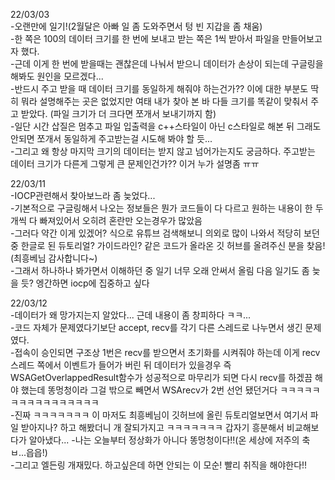 22/03/03  
-오랜만에 일기!(2월달은 아빠 일 좀 도와주면서 텅 빈 지갑을 좀 채움)  
-한 쪽은 100의 데이터 크기를 한 번에 보내고 받는 쪽은 1씩 받아서 파일을 만들어보고자 했다.  
-근데 이게 한 번에 받을때는 괜찮은데 나눠서 받으니 데이터가 손상이 되는데 구글링을 해봐도 원인을 모르겠다...  
-반드시 주고 받을 때 데이터 크기를 동일하게 해줘야 하는건가?? 이에 대한 부분도 딱히 뭐라 설명해주는 곳은 없었지만 여태 내가 찾아 본 바 다들 크기를 똑같이 맞춰서 주고 받았다.
(파일 크기가 더 크다면 쪼개서 보내기까지 함)  
-일단 시간 삽질은 멈추고 파일 입출력을 c++스타일이 아닌 c스타일로 해본 뒤 그래도 안되면 쪼개서 동일하게 주고받는걸 시도해 봐야 할 듯...  
-그리고 왜 항상 마지막 크기의 데이터는 받지 않고 넘어가는지도 궁금하다. 주고받는 데이터 크기가 다른게 그렇게 큰 문제인건가?? 이거 누가 설명좀 ㅠㅠ  

22/03/11  
-IOCP관련해서 찾아보느라 좀 늦었다...  
-기본적으로 구글링해서 나오는 정보들은 뭔가 코드들이 다 다르고 원하는 내용이 한 두개씩 다 빠져있어서 오히려 혼란만 오는경우가 많았음  
-그러다 약간 이게 있겠어? 식으로 유튜브 검색해보니 의외로 많이 나와서 적당히 보던 중 한글로 된 듀토리얼? 가이드라인? 같은 코드가 올라온 깃 허브를 올려주신 분을 찾음!(최흥베님 감사합니다~)  
-그래서 하나하나 봐가면서 이해하던 중 일기 너무 오래 안써서 올림 다음 일기도 좀 늦을 듯? 엥간하면 iocp에 집중하고 싶다  

22/03/12  
-데이터가 왜 망가지는지 알았다... 근데 내용이 좀 창피하다 ㅋㅋ...  
-코드 자체가 문제였다기보단 accept, recv를 각기 다른 스레드로 나누면서 생긴 문제였다.  
-접속이 승인되면 구조상 1번은 recv를 받으면서 초기화를 시켜줘야 하는데 이게 recv스레드 쪽에서 이벤트가 들어가 버린 뒤 데이터가 있을경우 즉 WSAGetOverlappedResult함수가 성공적으로 마무리가 되면
다시 recv를 하겠끔 해야 했는데 똥멍청이라 그걸 밖으로 빼면서 WSArecv가 2번 선언 됐던거다 ㅋㅋㅋㅋㅋㅋㅋㅋㅋㅋㅋㅋㅋㅋㅋㅋ  
-진짜 ㅋㅋㅋㅋㅋㅋㅋ 이 마저도 최흥베님이 깃허브에 올린 듀토리얼보면서 여기서 파일 받아지나? 하고 해봤더니 개 잘되가지고 ㅋㅋㅋㅋㅋㅋㅋ 갑자기 흥분해서 비교해보다가 알아냈다...
-나는 오늘부터 정상화가 아니다 똥멍청이다!!(온 세상에 저주의 축ㅂ...읍읍!)  
-그리고 엘든링 개재밌다. 하고싶은데 하면 안되는 이 모순! 빨리 취직을 해야한다!!
